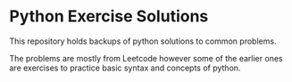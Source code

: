 

# Python Exercise Solutions

This repository holds backups of python solutions to common problems.

The problems are mostly from Leetcode however some of the earlier ones are exercises to practice basic syntax and concepts of python.



